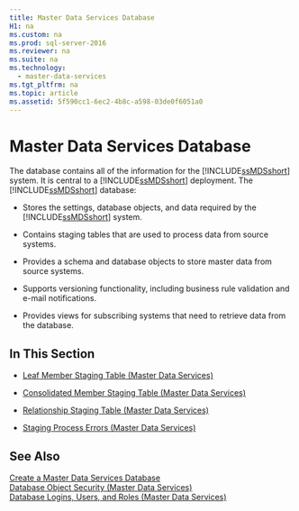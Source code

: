 ```yaml
---
title: Master Data Services Database
H1: na
ms.custom: na
ms.prod: sql-server-2016
ms.reviewer: na
ms.suite: na
ms.technology: 
  - master-data-services
ms.tgt_pltfrm: na
ms.topic: article
ms.assetid: 5f590cc1-6ec2-4b8c-a598-03de0f6051a0
---
```

# Master Data Services Database
  The database contains all of the information for the [!INCLUDE[ssMDSshort](../../Topics/TopicNameContainA/includes/ssMDSshort_md.md)] system. It is central to a [!INCLUDE[ssMDSshort](../../Topics/TopicNameContainA/includes/ssMDSshort_md.md)] deployment. The [!INCLUDE[ssMDSshort](../../Topics/TopicNameContainA/includes/ssMDSshort_md.md)] database:  
  
-   Stores the settings, database objects, and data required by the [!INCLUDE[ssMDSshort](../../Topics/TopicNameContainA/includes/ssMDSshort_md.md)] system.  
  
-   Contains staging tables that are used to process data from source systems.  
  
-   Provides a schema and database objects to store master data from source systems.  
  
-   Supports versioning functionality, including business rule validation and e-mail notifications.  
  
-   Provides views for subscribing systems that need to retrieve data from the database.  
  
## In This Section  
  
-   [Leaf Member Staging Table &#40;Master Data Services&#41;](../../Topics/TopicNameNotContainA/Leaf-Member-Staging-Table--Master-Data-Services-.md)  
  
-   [Consolidated Member Staging Table &#40;Master Data Services&#41;](../../Topics/TopicNameNotContainA/Consolidated-Member-Staging-Table--Master-Data-Services-.md)  
  
-   [Relationship Staging Table &#40;Master Data Services&#41;](../../Topics/TopicNameNotContainA/Relationship-Staging-Table--Master-Data-Services-.md)  
  
-   [Staging Process Errors &#40;Master Data Services&#41;](../../Topics/TopicNameNotContainA/Staging-Process-Errors--Master-Data-Services-.md)  
  
## See Also  
 [Create a Master Data Services Database](../../Topics/TopicNameContainA/Create-a-Master-Data-Services-Database.md)   
 [Database Object Security &#40;Master Data Services&#41;](../../Topics/TopicNameNotContainA/Database-Object-Security--Master-Data-Services-.md)   
 [Database Logins, Users, and Roles &#40;Master Data Services&#41;](../../Topics/TopicNameNotContainA/Database-Logins--Users--and-Roles--Master-Data-Services-.md)  
  
  